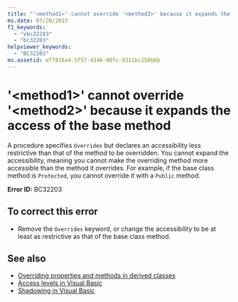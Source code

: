 ```yaml
---
title: "'<method1>' cannot override '<method2>' because it expands the access of the base method"
ms.date: 07/20/2015
f1_keywords: 
  - "vbc32203"
  - "bc32203"
helpviewer_keywords: 
  - "BC32203"
ms.assetid: ef7816a4-5f57-4346-80fc-9311bc150b6b
---
```

# '\<method1>' cannot override '\<method2>' because it expands the access of the base method
A procedure specifies `Overrides` but declares an accessibility less restrictive than that of the method to be overridden. You cannot expand the accessibility, meaning you cannot make the overriding method more accessible than the method it overrides. For example, if the base class method is `Protected`, you cannot override it with a `Public` method.  
  
 **Error ID:** BC32203  
  
## To correct this error  
  
- Remove the `Overrides` keyword, or change the accessibility to be at least as restrictive as that of the base class method.  
  
## See also

- [Overriding properties and methods in derived classes](../programming-guide/language-features/objects-and-classes/inheritance-basics.md#overriding-properties-and-methods-in-derived-classes)
- [Access levels in Visual Basic](../programming-guide/language-features/declared-elements/access-levels.md)
- [Shadowing in Visual Basic](../programming-guide/language-features/declared-elements/shadowing.md)
